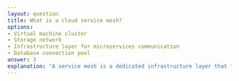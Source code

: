 ```yaml
---
layout: question
title: What is a cloud service mesh?
options:
- Virtual machine cluster
- Storage network
- Infrastructure layer for microservices communication
- Database connection pool
answer: 3
explanation: "A service mesh is a dedicated infrastructure layer that facilitates service-to-service communications in microservices architectures."
---
```


